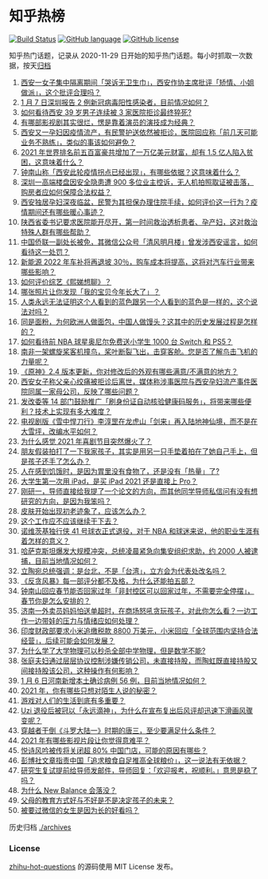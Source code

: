 # 知乎热榜
[![Build Status](https://github.com/ToWeLong/zhihu-hot-questions/workflows/CI/badge.svg)](https://github.com/ToWeLong/zhihu-hot-questions/actions)
[![GitHub language](https://img.shields.io/badge/language-golang-orange.svg)](https://golang.org/)
[![GitHub license](https://img.shields.io/github/license/ToWeLong/zhihu-hot-questions)](https://github.com/ToWeLong/zhihu-hot-questions/blob/main/LICENSE)

知乎热门话题，记录从 2020-11-29 日开始的知乎热门话题。每小时抓取一次数据，按天[归档](./archives)

<!-- BEGIN -->

1. [西安一女子集中隔离期间「哭诉无卫生巾」，西安作协主席批评「矫情、小姐做派」，这个批评合理吗？](https://www.zhihu.com/question/510206279)
1. [1 月 7 日深圳报告 2 例新冠病毒阳性感染者，目前情况如何？](https://www.zhihu.com/question/510260294)
1. [如何看待西安 39 岁男子连续被 3 家医院拒诊最终猝死?](https://www.zhihu.com/question/510206264)
1. [有哪部影视剧其实很烂，愣是靠着演员的演技成为经典？](https://www.zhihu.com/question/505604984)
1. [西安又一孕妇因疫情流产，有民警护送依然被拒诊，医院回应称「前几天可能业务不熟练」，类似的事该如何避免？](https://www.zhihu.com/question/509994792)
1. [2021 年世界排名前五百富豪共增加了一万亿美元财富，却有 1.5 亿人陷入贫困，这意味着什么？](https://www.zhihu.com/question/509991735)
1. [钟南山称「西安此轮疫情拐点已经出现」，有哪些依据？这意味着什么？](https://www.zhihu.com/question/510192537)
1. [深圳一高端楼盘因安全隐患遭 900 多位业主控诉，无人机拍照取证被击落，购房者应如何保障合法权益？](https://www.zhihu.com/question/510098575)
1. [西安独居孕妇深夜临盆，民警为其担保办理住院手续，如何评价这一行为？疫情期间还有哪些暖心事迹？](https://www.zhihu.com/question/510276087)
1. [陕西省委书记要求医院能开尽开，第一时间救治透析患者、孕产妇，这对救治特殊人群有哪些帮助？](https://www.zhihu.com/question/510236183)
1. [中国侨联一副处长被免，其微信公众号「清风明月楼」曾发涉西安谣言，如何看待这一处罚？](https://www.zhihu.com/question/510211514)
1. [新能源 2022 年车补将再退坡 30％，购车成本将提高，这将对汽车行业带来哪些影响？](https://www.zhihu.com/question/509411689)
1. [如何评价综艺《熙娣想聊》？](https://www.zhihu.com/question/507367163)
1. [哪张照片让你发现「我的宝贝今年长大了」？](https://www.zhihu.com/question/505127090)
1. [人类永远无法证明这个人看到的蓝色跟另一个人看到的蓝色是一样的，这个说法对吗？](https://www.zhihu.com/question/510043588)
1. [同是面粉，为何欧洲人做面包，中国人做馒头？这其中的历史发展过程是怎样的？](https://www.zhihu.com/question/20100349)
1. [如何看待前 NBA 球星奥尼尔免费送小学生 1000 台 Switch 和 PS5？](https://www.zhihu.com/question/509973518)
1. [南非一架螺旋桨客机撞鸟，桨叶断裂飞出，击穿客舱。您是否了解鸟击飞机的力量呢？](https://www.zhihu.com/question/509981041)
1. [《原神》2.4 版本更新，你对修改后的外观有哪些满意/不满意的地方？](https://www.zhihu.com/question/509913001)
1. [西安女子称父亲心绞痛被拒诊后离世，媒体称涉事医院与西安孕妇流产事件医院同属一家母公司，反映了哪些问题？](https://www.zhihu.com/question/510157496)
1. [发改委等 14 部门鼓励推广「刷身份证自动核验健康码服务」，将带来哪些便利？技术上实现有多大难度？](https://www.zhihu.com/question/510127327)
1. [电视剧版《雪中悍刀行》李淳罡在龙虎山「剑来」再入陆地神仙境，而不是在大雪坪，改编水平如何？](https://www.zhihu.com/question/509883353)
1. [为什么感觉 2021 年喜剧节目突然爆火了？](https://www.zhihu.com/question/505105833)
1. [朋友假装拍打了一下我家孩子，其实是用另一只手垫着拍在了她自己手上，但是孩子还手了怎么办？](https://www.zhihu.com/question/509390502)
1. [人在感到饥饿时，是因为胃里没有食物了，还是没有「热量」了?](https://www.zhihu.com/question/509745291)
1. [大学生第一次用 iPad，是买 iPad 2021 还是直接上 Pro？](https://www.zhihu.com/question/507488854)
1. [刚研一，导师直接给我提了一个论文的方向，而其他同学导师私信问有没有想研究的方向，是因为我笨吗？](https://www.zhihu.com/question/509754399)
1. [皮肤开始出现初老迹象了，应该怎么办？](https://www.zhihu.com/question/509082522)
1. [这个工作应不应该继续干下去？](https://www.zhihu.com/question/509917365)
1. [诺维茨基独行侠 41 号球衣正式退役，对于 NBA 和球迷来说，他的职业生涯有着怎样的意义？](https://www.zhihu.com/question/510121218)
1. [哈萨克斯坦爆发大规模冲突，总统凌晨紧急向集安组织求助，约 2000 人被逮捕，目前当地情况如何？](https://www.zhihu.com/question/510084873)
1. [立陶宛总统强调：是台北，不是「台湾」，立方会为代表处改名吗？](https://www.zhihu.com/question/510156063)
1. [《反贪风暴》每一部评分都不及格，为什么还能拍五部？](https://www.zhihu.com/question/509535439)
1. [钟南山回应春节能否回家过年「非封控区可以回家过年，不需要完全停摆」，春节你是怎么安排的？](https://www.zhihu.com/question/510200783)
1. [济南一外卖员妈妈怕送单超时，在商场怒吼贪玩孩子，对此你怎么看？一边工作一边带娃的压力与情绪应如何处理？](https://www.zhihu.com/question/509973366)
1. [印度财政部要求小米追缴税款 8800 万美元，小米回应「全球范围内坚持合法经营」，后续可能会如何发展？](https://www.zhihu.com/question/510052853)
1. [为什么学了大学物理可以秒杀全部中学物理，但是数学不能?](https://www.zhihu.com/question/508209146)
1. [张庭夫妇通过层层协议控制涉嫌传销公司，未直接持股，而陶虹既直接持股又间接持股该公司，这种操作有何影响？](https://www.zhihu.com/question/510140366)
1. [1 月 6 日河南新增本土确诊病例 56 例，目前当地情况如何？](https://www.zhihu.com/question/510263214)
1. [2021 年，你有哪些只想对陌生人说的秘密？](https://www.zhihu.com/question/504238588)
1. [游戏对人们的生活到底有多重要？](https://www.zhihu.com/question/509093882)
1. [Uzi 退役后被冠以「永远滴神」，为什么在宣布复出后风评却迅速下滑画风骤变呢？](https://www.zhihu.com/question/509965189)
1. [穿越者干倒《斗罗大陆一》时期的唐三，至少要满足什么条件？](https://www.zhihu.com/question/507056086)
1. [2021 年有哪些影视片段让你觉得意难平？](https://www.zhihu.com/question/507566685)
1. [悦诗风吟被传将关闭超 80% 中国门店，可能的原因有哪些？](https://www.zhihu.com/question/509525848)
1. [彭博社文章指责中国「追求粮食自足推高全球粮价」，这一说法有无依据？](https://www.zhihu.com/question/510107856)
1. [研究生复试提前给导师发邮件，导师回复：「欢迎报考，祝顺利。」意思是稳了吗？](https://www.zhihu.com/question/389701976)
1. [为什么 New Balance 会落没？](https://www.zhihu.com/question/286022815)
1. [父母的教育方式好与不好是不是决定孩子的未来？](https://www.zhihu.com/question/507988001)
1. [被要过微信的女生是因为长的好看吗？](https://www.zhihu.com/question/500613155)

<!-- END -->

历史归档 [./archives](./archives)


### License
[zhihu-hot-questions](https://github.com/towelong/zhihu-hot-questions) 的源码使用 MIT License 发布。
